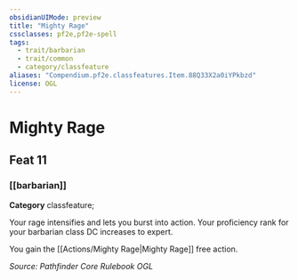 ```yaml
---
obsidianUIMode: preview
title: "Mighty Rage"
cssclasses: pf2e,pf2e-spell
tags:
  - trait/barbarian
  - trait/common
  - category/classfeature
aliases: "Compendium.pf2e.classfeatures.Item.88Q33X2a0iYPkbzd"
license: OGL
---
```

# Mighty Rage
## Feat 11
### [[barbarian]]

**Category** classfeature; 




Your rage intensifies and lets you burst into action. Your proficiency rank for your barbarian class DC increases to expert.

You gain the [[Actions/Mighty Rage|Mighty Rage]] free action.

*Source: Pathfinder Core Rulebook*
*OGL*